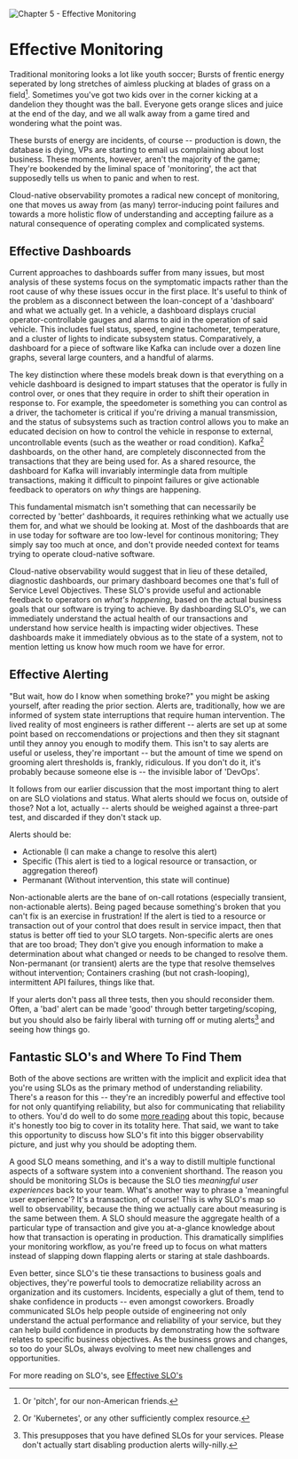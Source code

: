 ![Chapter 5 - Effective Monitoring](./img/ch5_header.png)

# Effective Monitoring

Traditional monitoring looks a lot like youth soccer; Bursts of frentic energy
seperated by long stretches of aimless plucking at blades of grass on a
field[^pitch]. Sometimes you've got two kids over in the corner kicking at a
dandelion they thought was the ball. Everyone gets orange slices and juice at
the end of the day, and we all walk away from a game tired and wondering what
the point was.

These bursts of energy are incidents, of course -- production is down, the
database is dying, VPs are starting to email us complaining about lost business.
These moments, however, aren't the majority of the game; They're bookended by
the liminal space of 'monitoring', the act that supposedly tells us when to
panic and when to rest.

Cloud-native observability promotes a radical new concept of monitoring, one
that moves us away from (as many) terror-inducing point failures and towards a
more holistic flow of understanding and accepting failure as a natural
consequence of operating complex and complicated systems. 

## Effective Dashboards

Current approaches to dashboards suffer from many issues, but most analysis of
these systems focus on the symptomatic impacts rather than the root cause of why
these issues occur in the first place. It's useful to think of the problem as a
disconnect between the loan-concept of a 'dashboard' and what we actually get.
In a vehicle, a dashboard displays crucial operator-controllable gauges and
alarms to aid in the operation of said vehicle. This includes fuel status,
speed, engine tachometer, temperature, and a cluster of lights to indicate
subsystem status. Comparatively, a dashboard for a piece of software like Kafka
can include over a dozen line graphs, several large counters, and a handful of
alarms.

The key distinction where these models break down is that everything on a
vehicle dashboard is designed to impart statuses that the operator is fully in
control over, or ones that they require in order to shift their operation in
response to. For example, the speedometer is something you can control as a
driver, the tachometer is critical if you're driving a manual transmission, and
the status of subsystems such as traction control allows you to make an educated
decision on how to control the vehicle in response to external, uncontrollable
events (such as the weather or road condition). Kafka[^dashboardOther] dashboards, on the other
hand, are completely disconnected from the transactions that they are being used
for. As a shared resource, the dashboard for Kafka will invariably intermingle
data from multiple transactions, making it difficult to pinpoint failures or
give actionable feedback to operators on _why_ things are happening.

This fundamental mismatch isn't something that can necessarily be corrected by
'better' dashboards, it requires rethinking what we actually use them for, and
what we should be looking at. Most of the dashboards that are in use today for
software are too low-level for continous monitoring; They simply say too much at
once, and don't provide needed context for teams trying to operate cloud-native
software. 

Cloud-native observability would suggest that in lieu of these detailed,
diagnostic dashboards, our primary dashboard becomes one that's full of Service
Level Objectives. These SLO's provide useful and actionable feedback to
operators on _what's happening_, based on the actual business goals that our
software is trying to achieve. By dashboarding SLO's, we can immediately
understand the actual health of our transactions and understand how service
health is impacting wider objectives. These dashboards make it immediately
obvious as to the state of a system, not to mention letting us know how much
room we have for error.

## Effective Alerting

"But wait, how do I know when something broke?" you might be asking yourself,
after reading the prior section. Alerts are, traditionally, how we are informed
of system state interruptions that require human intervention. The lived reality
of most engineers is rather different -- alerts are set up at some point based
on reccomendations or projections and then they sit stagnant until they annoy
you enough to modify them. This isn't to say alerts are useful or useless,
they're important -- but the amount of time we spend on grooming alert
thresholds is, frankly, ridiculous. If you don't do it, it's probably because
someone else is -- the invisible labor of 'DevOps'.

It follows from our earlier discussion that the most important thing to alert on
are SLO violations and status. What alerts should we focus on, outside of those?
Not a lot, actually -- alerts should be weighed against a three-part test, and
discarded if they don't stack up.

Alerts should be:

* Actionable (I can make a change to resolve this alert)
* Specific (This alert is tied to a logical resource or transaction, or
  aggregation thereof)
* Permanant (Without intervention, this state will continue)

Non-actionable alerts are the bane of on-call rotations (especially transient,
non-actionable alerts). Being paged because something's broken that you can't
fix is an exercise in frustration! If the alert is tied to a resource or
transaction out of your control that does result in service impact, then that
status is better off tied to your SLO targets. Non-specific alerts are ones that
are too broad; They don't give you enough information to make a determination
about what changed or needs to be changed to resolve them. Non-permanant (or
transient) alerts are the type that resolve themselves without intervention;
Containers crashing (but not crash-looping), intermittent API failures, things
like that.

If your alerts don't pass all three tests, then you should reconsider them.
Often, a 'bad' alert can be made 'good' through better targeting/scoping, but
you should also be fairly liberal with turning off or muting
alerts[^mutingAlerts] and seeing how things go.

## Fantastic SLO's and Where To Find Them

Both of the above sections are written with the implicit and explicit idea that
you're using SLOs as the primary method of understanding reliability. There's a
reason for this -- they're an incredibly powerful and effective tool for not
only quantifying reliability, but also for communicating that reliability to
others. You'd do well to do some [more
reading](https://www.alex-hidalgo.com/the-slo-book) about this topic, because
it's honestly too big to cover in its totality here. That said, we want to take
this opportunity to discuss how SLO's fit into this bigger observability
picture, and just why you should be adopting them.

A good SLO means something, and it's a way to distill multiple functional
aspects of a software system into a convenient shorthand. The reason you should
be monitoring SLOs is because the SLO ties _meaningful user experiences_ back to
your team. What's another way to phrase a 'meaningful user experience'? It's a
transaction, of course! This is why SLO's map so well to observability, because
the thing we actually care about measuring is the same between them. A SLO
should measure the aggregate health of a particular type of transaction and give
you at-a-glance knowledge about how that transaction is operating in production.
This dramatically simplifies your monitoring workflow, as you're freed up to
focus on what matters instead of slapping down flapping alerts or staring at
stale dashboards. 

Even better, since SLO's tie these transactions to business goals and
objectives, they're powerful tools to democratize reliability across an
organization and its customers. Incidents, especially a glut of them, tend to
shake confidence in products -- even amongst coworkers. Broadly communicated
SLOs help people outside of engineering not only understand the actual
performance and reliability of your service, but they can help build confidence
in products by demonstrating how the software relates to specific business
objectives. As the business grows and changes, so too do your SLOs, always
evolving to meet new challenges and opportunities.

For more reading on SLO's, see [Effective SLO's](./effective-slo.md)

[^pitch]: Or 'pitch', for our non-American friends.

[^dashboardOther]: Or 'Kubernetes', or any other sufficiently complex resource.

[^mutingAlerts]: This presupposes that you have defined SLOs for your services.
    Please don't actually start disabling production alerts willy-nilly.